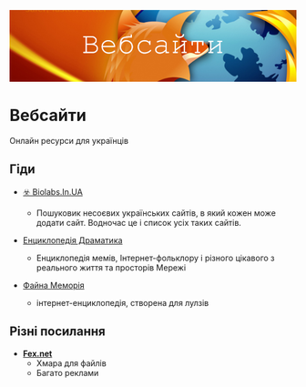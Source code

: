 ![Title](/pages/websites.png)
<Banner
  text="Fediverse"
  image="/comms/mastodon.png"
  blur="5px"
/>

# Вебсайти

Онлайн ресурси для українців

## Гіди
- [☣️ Biolabs.In.UA](https://biolabs.in.ua/)
  - Пошуковик несоєвих українських сайтів, в який кожен може додати сайт. Водночас це і список усіх таких сайтів.

- [Енциклопедія Драматика](https://drama.kropyva.ch)
  - Енциклопедія мемів, Інтернет-фольклору і різного цікавого з реального життя та просторів Мережі

- [Файна Меморія](https://ukrmemoria.com/)
  - інтернет-енциклопедія, створена для лулзів

## Різні посилання
- [**Fex.net**](https://fex.net/)
  - Хмара для файлів
  - Багато реклами
